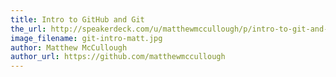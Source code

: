 ```yaml
---
title: Intro to GitHub and Git
the_url: http://speakerdeck.com/u/matthewmccullough/p/intro-to-git-and-github
image_filename: git-intro-matt.jpg
author: Matthew McCullough
author_url: https://github.com/matthewmccullough
---
```

